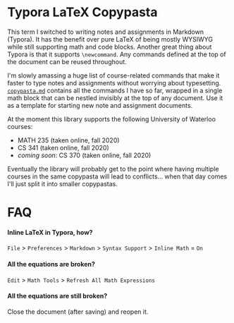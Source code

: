# Typora LaTeX Copypasta

This term I switched to writing notes and assignments in Markdown (Typora). It has the benefit over pure LaTeX of being mostly WYSIWYG while still supporting math and code blocks. Another great thing about Typora is that it supports `\newcommand`. Any commands defined at the top of the document can be reused throughout.

I'm slowly amassing a huge list of course-related commands that make it faster to type notes and assignments without worrying about typesetting. [`copypasta.md`](https://raw.githubusercontent.com/xujustinj/Typora-LaTeX-Copypasta/main/copypasta.md) contains all the commands I have so far, wrapped in a single math block that can be nestled invisibly at the top of any document. Use it as a template for starting new note and assignment documents.

At the moment this library supports the following University of Waterloo courses:

* MATH 235 (taken online, fall 2020)
* CS 341 (taken online, fall 2020)
* *coming soon*: CS 370 (taken online, fall 2020)

Eventually the library will probably get to the point where having multiple courses in the same copypasta will lead to conflicts... when that day comes I'll just split it into smaller copypastas.

# FAQ

#### Inline LaTeX in Typora, how?

`File` > `Preferences` > `Markdown` > `Syntax Support` > `Inline Math` = `On`

#### All the equations are broken?

`Edit` > `Math Tools` > `Refresh All Math Expressions`

#### All the equations are still broken?

Close the document (after saving) and reopen it.